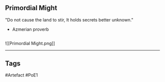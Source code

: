 ## Primordial Might
"Do not cause the land to stir,
It holds secrets better unknown."
- Azmerian proverb
##
![[Primordial Might.png]]

---
## Tags
#Artefact
#PoE1